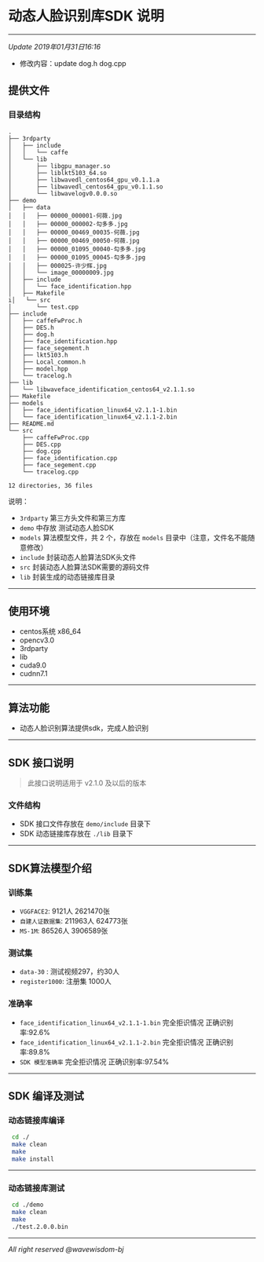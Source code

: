 # 动态人脸识别库SDK 说明

---

*Update 2019年01月31日16:16*

- 修改内容：update dog.h dog.cpp 

## 提供文件

### 目录结构

``` 
.
├── 3rdparty
│   ├── include
│   │   └── caffe
│   └── lib
│       ├── libgpu_manager.so
│       ├── liblkt5103_64.so
│       ├── libwavedl_centos64_gpu_v0.1.1.a
│       ├── libwavedl_centos64_gpu_v0.1.1.so
│       └── libwavelogv0.0.0.so
├── demo
│   ├── data
│   │   ├── 00000_000001-何薇.jpg
│   │   ├── 00000_000002-勾多多.jpg
│   │   ├── 00000_00469_00035-何薇.jpg
│   │   ├── 00000_00469_00050-何薇.jpg
│   │   ├── 00000_01095_00040-勾多多.jpg
│   │   ├── 00000_01095_00045-勾多多.jpg
│   │   ├── 000025-许少辉.jpg
│   │   └── image_00000009.jpg
│   ├── include
│   │   └── face_identification.hpp
│   ├── Makefile
i│   └── src
│       └── test.cpp
├── include
│   ├── caffeFwProc.h
│   ├── DES.h
│   ├── dog.h
│   ├── face_identification.hpp
│   ├── face_segement.h
│   ├── lkt5103.h
│   ├── Local_common.h
│   ├── model.hpp
│   └── tracelog.h
├── lib
│   └── libwaveface_identification_centos64_v2.1.1.so
├── Makefile
├── models
│   ├── face_identification_linux64_v2.1.1-1.bin
│   └── face_identification_linux64_v2.1.1-2.bin
├── README.md
└── src
    ├── caffeFwProc.cpp
    ├── DES.cpp
    ├── dog.cpp
    ├── face_identification.cpp
    ├── face_segement.cpp
    └── tracelog.cpp

12 directories, 36 files

```

说明：

- `3rdparty` 第三方头文件和第三方库
- `demo` 中存放 测试动态人脸SDK
- `models` 算法模型文件，共 2 个，存放在 `models` 目录中（注意，文件名不能随意修改）
- `include`  封装动态人脸算法SDK头文件
- `src`  封装动态人脸算法SDK需要的源码文件
- `lib`  封装生成的动态链接库目录

---
## 使用环境

- centos系统  x86_64
- opencv3.0
- 3rdparty
- lib
- cuda9.0 
- cudnn7.1

---

## 算法功能

- 动态人脸识别算法提供sdk，完成人脸识别

---

## SDK 接口说明

> 此接口说明适用于 v2.1.0 及以后的版本

### 文件结构

- SDK 接口文件存放在 `demo/include` 目录下
- SDK 动态链接库存放在 `./lib` 目录下

---

## SDK算法模型介绍

### 训练集
- `VGGFACE2`: 9121人 2621470张
- `自建人证数据集`:  211963人 624773张
- `MS-1M`:  86526人 3906589张

### 测试集

- `data-30` : 测试视频297，约30人
- `register1000`: 注册集 1000人

### 准确率

- `face_identification_linux64_v2.1.1-1.bin`  完全拒识情况  正确识别率:92.6%
- `face_identification_linux64_v2.1.1-2.bin`  完全拒识情况  正确识别率:89.8%
- `SDK 模型准确率`  完全拒识情况  正确识别率:97.54%

---

## SDK 编译及测试

### 动态链接库编译

``` sh
 cd ./
 make clean
 make 
 make install
```
---

### 动态链接库测试

``` sh
 cd ./demo
 make clean
 make 
 ./test.2.0.0.bin
```
---

*All right reserved @wavewisdom-bj*




